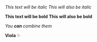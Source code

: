 *This text will be italic*
_This will also be italic_

**This text will be bold**
__This will also be bold__

_You **can** combine them_

**Viola** :sparkles:
